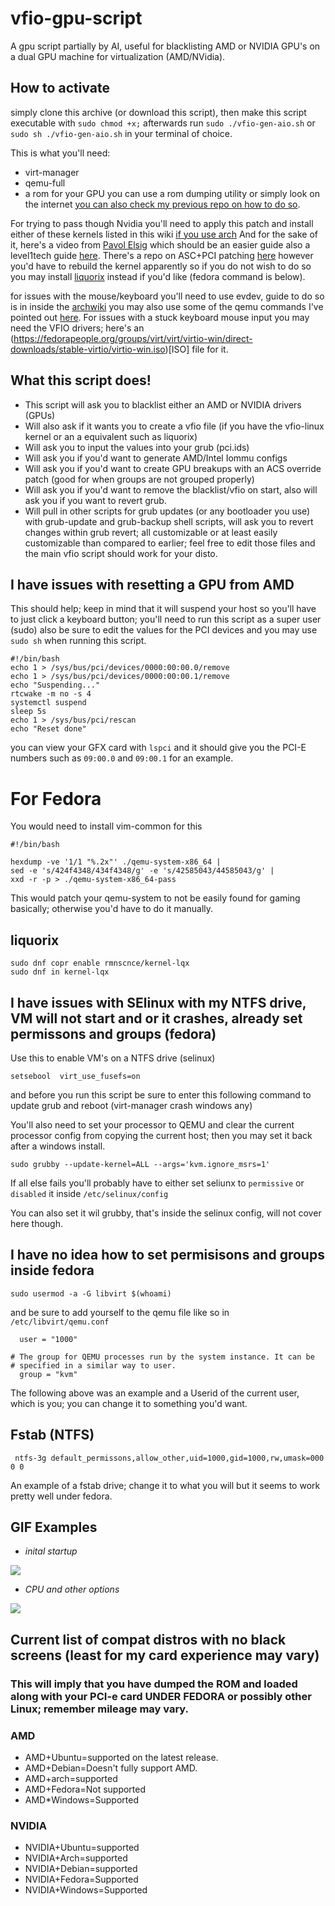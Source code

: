 # vfio-gpu-script
A gpu script partially by AI, useful for blacklisting AMD or NVIDIA GPU's on a dual GPU machine for virtualization (AMD/NVidia).

## How to activate
simply clone this archive (or download this script), then make this script executable with ```sudo chmod +x;``` afterwards run ```sudo ./vfio-gen-aio.sh``` or ```sudo sh ./vfio-gen-aio.sh``` in your terminal of choice.

This is what you'll need:

* virt-manager
* qemu-full 
* a rom for your GPU you can use a rom dumping utility or simply look on the internet [you can also check my previous repo on how to do so](https://github.com/Nthompson096/KVM-GPU-Passthrough#creating-your-rom).

For trying to pass though Nvidia you'll need to apply this patch and install either of these kernels listed in this wiki [if you use arch](https://wiki.archlinux.org/title/PCI_passthrough_via_OVMF#Bypassing_the_IOMMU_groups_(ACS_override_patch))
And for the sake of it, here's a video from [Pavol Elsig](https://www.youtube.com/watch?v=JBEzshbGPhQ) which should be an easier guide also a level1tech guide [here](https://forum.level1techs.com/t/how-to-apply-acs-override-patch-kubuntu-18-10-kernel-4-18-16/134204/2).
There's a repo on ASC+PCI patching [here](https://github.com/some-natalie/fedora-acs-override) however you'd have to rebuild the kernel apparently so if you do not wish to do so you may install [liquorix](https://liquorix.net/) instead if you'd like (fedora command is below).

for issues with the mouse/keyboard you'll need to use evdev, guide to do so is in inside the [archwiki](https://wiki.archlinux.org/title/PCI_passthrough_via_OVMF#Passing_keyboard/mouse_via_Evdev) you may also use some of the qemu commands I've pointed out [here](https://github.com/Nthompson096/KVM-GPU-Passthrough#for-people-having-issues-with-games-such-as-red-dead-2-enter-this-value-here-inside-the-xml-document-for-your-newcurrent-vm).
For issues with a stuck keyboard mouse input you may need the VFIO drivers; here's an (https://fedorapeople.org/groups/virt/virt/virtio-win/direct-downloads/stable-virtio/virtio-win.iso)[ISO] file for it.

## What this script does!

* This script will ask you to blacklist either an AMD or NVIDIA drivers (GPUs)
* Will also ask if it wants you to create a vfio file (if you have the vfio-linux kernel or an a equivalent such as liquorix)
* Will ask you to input the values into your grub (pci.ids)
* Will ask you if you'd want to generate AMD/Intel Iommu configs
* Will ask you if you'd want to create GPU breakups with an ACS override patch (good for when groups are not grouped properly)
* Will ask you if you'd want to remove the blacklist/vfio on start, also will ask you if you want to revert grub.
* Will pull in other scripts for grub updates (or any bootloader you use) with grub-update and grub-backup shell scripts, will ask you to revert changes within grub revert; all customizable or at least easily customizable than compared to earlier; feel free to edit those files and the main vfio script should work for your disto.

## I have issues with resetting a GPU from AMD

This should help; keep in mind that it will suspend your host so you'll have to just click a keyboard button; you'll need to run this script as a super user (sudo) also be sure to edit the values for the PCI devices and you may use ``sudo sh`` when running this script.

    #!/bin/bash
    echo 1 > /sys/bus/pci/devices/0000:00:00.0/remove
    echo 1 > /sys/bus/pci/devices/0000:00:00.1/remove
    echo "Suspending..."
    rtcwake -m no -s 4
    systemctl suspend
    sleep 5s
    echo 1 > /sys/bus/pci/rescan    
    echo "Reset done"


you can view your GFX card with ``lspci`` and it should give you the PCI-E numbers such as ``09:00.0`` and ``09:00.1`` for an example.


# For Fedora

You would need to install vim-common for this

    #!/bin/bash

    hexdump -ve '1/1 "%.2x"' ./qemu-system-x86_64 |
    sed -e 's/424f4348/434f4348/g' -e 's/42585043/44585043/g' |
    xxd -r -p > ./qemu-system-x86_64-pass

This would patch your qemu-system to not be easily found for gaming basically; otherwise you'd have to do it manually.


## liquorix

    sudo dnf copr enable rmnscnce/kernel-lqx
    sudo dnf in kernel-lqx



## I have issues with SElinux with my NTFS drive, VM will not start and or it crashes, already set permissons and groups (fedora)

Use this to enable VM's on a NTFS drive (selinux)

    setsebool  virt_use_fusefs=on

and before you run this script be sure to enter this following command to update grub and reboot (virt-manager crash windows any)


You'll also need to set your processor to QEMU and clear the current processor config from copying the current host; then you may set it back after a windows install.

    sudo grubby --update-kernel=ALL --args='kvm.ignore_msrs=1'

If all else fails you'll probably have to either set seliunx to ``permissive`` or ``disabled`` it inside ```/etc/selinux/config```

You can also set it wil grubby, that's inside the selinux config, will not cover here though.

## I have no idea how to set permisisons and groups inside fedora 

    sudo usermod -a -G libvirt $(whoami)
    
and be sure to add yourself to the qemu file like so in ```/etc/libvirt/qemu.conf```

      user = "1000"
      
    # The group for QEMU processes run by the system instance. It can be
    # specified in a similar way to user.
      group = "kvm"

The following above was an example and a Userid of the current user, which is you; you can change it to something you'd want.

## Fstab (NTFS)

     ntfs-3g default_permissons,allow_other,uid=1000,gid=1000,rw,umask=000 0 0
     

An example of a fstab drive; change it to what you will but it seems to work pretty well under fedora.


## GIF Examples

*  *inital startup*

![](https://i.imgur.com/N391AyF.gif)

*  *CPU and other options*

![](https://i.imgur.com/TuVIzoJ.gif)


## Current list of compat distros with no black screens (least for my card experience may vary)

### This will imply that you have dumped the ROM and loaded along with your PCI-e card UNDER FEDORA or possibly other Linux; remember mileage may vary.

### AMD
* AMD+Ubuntu=supported on the latest release.
* AMD+Debian=Doesn't fully support AMD.
* AMD+arch=supported
* AMD+Fedora=Not supported
* AMD*Windows=Supported

### NVIDIA
* NVIDIA+Ubuntu=supported
* NVIDIA+Arch=supported
* NVIDIA+Debian=supported
* NVIDIA+Fedora=Supported
* NVIDIA+Windows=Supported
